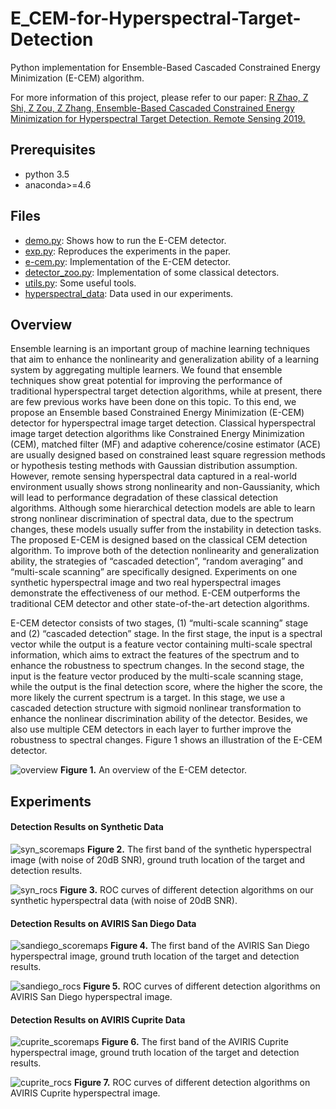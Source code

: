 # E_CEM-for-Hyperspectral-Target-Detection
Python implementation for Ensemble-Based Cascaded Constrained Energy Minimization (E-CEM) algorithm.

For more information of this project, please refer to our paper: [R Zhao, Z Shi, Z Zou, Z Zhang, Ensemble-Based Cascaded Constrained Energy Minimization for Hyperspectral Target Detection. Remote Sensing 2019.](https://www.mdpi.com/472682)


## Prerequisites

- python 3.5
- anaconda>=4.6


## Files

- [demo.py](demo.py): Shows how to run the E-CEM detector.
- [exp.py](exp.py): Reproduces the experiments in the paper.
- [e-cem.py](e-cem.py): Implementation of the E-CEM detector.
- [detector_zoo.py](detector_zoo.py): Implementation of some classical detectors.
- [utils.py](utils.py): Some useful tools.
- [hyperspectral_data](hyperspectral_data.py): Data used in our experiments.


## Overview

Ensemble learning is an important group of machine learning techniques that aim to enhance the nonlinearity and generalization ability of a learning system by aggregating multiple learners. We found that ensemble techniques show great potential for improving the performance of traditional hyperspectral target detection algorithms, while at present, there are few previous works have been done on this topic. To this end, we propose an Ensemble based Constrained Energy Minimization (E-CEM) detector for hyperspectral image target detection. Classical hyperspectral image target detection algorithms like Constrained Energy Minimization (CEM), matched filter (MF)
and adaptive coherence/cosine estimator (ACE) are usually designed based on constrained least square regression methods or hypothesis testing methods with Gaussian distribution assumption. However, remote sensing hyperspectral data captured in a real-world environment usually shows strong nonlinearity and non-Gaussianity, which will lead to performance degradation of these classical detection algorithms. Although some hierarchical detection models are able to learn strong nonlinear discrimination of spectral data, due to the spectrum changes, these models usually suffer from the instability in detection tasks. The proposed E-CEM is designed based on the classical CEM detection algorithm. To improve both of the detection nonlinearity and generalization ability, the strategies of “cascaded detection”, “random averaging” and “multi-scale scanning” are specifically designed. Experiments on one synthetic hyperspectral image and two real hyperspectral images demonstrate the effectiveness of our method. E-CEM outperforms the traditional CEM detector and other state-of-the-art detection algorithms.

E-CEM detector consists of two stages, (1) “multi-scale scanning” stage and (2) “cascaded detection” stage. In the first stage, the input is a spectral vector while the output is a feature vector containing multi-scale spectral information, which aims to extract the features of the spectrum and to enhance the robustness to spectrum changes. In the second stage, the input is the feature vector produced by the multi-scale scanning stage, while the output is the final detection score, where the higher the score, the more likely the current spectrum is a target. In this stage, we use a cascaded detection structure with sigmoid nonlinear transformation to enhance the nonlinear discrimination ability of the detector. Besides, we also use multiple CEM detectors in each layer to further improve
the robustness to spectral changes. Figure 1 shows an illustration of the E-CEM detector.

![overview](imgs/overview.png) **Figure 1.** An overview of the E-CEM detector. </div>


## Experiments

#### Detection Results on Synthetic Data

![syn_scoremaps](imgs/syn_scoremaps.png) **Figure 2.** The first band of the synthetic hyperspectral image (with noise
of 20dB SNR), ground truth location of the target and detection results. </div>

![syn_rocs](imgs/syn_rocs.png) **Figure 3.** ROC curves of different detection algorithms on our synthetic hyperspectral data (with noise
of 20dB SNR). </div>

#### Detection Results on AVIRIS San Diego Data

![sandiego_scoremaps](imgs/sandiego_scoremaps.png) **Figure 4.** The first band of the AVIRIS San Diego hyperspectral image, ground truth location of the target and detection results. </div>

![sandiego_rocs](imgs/sandiego_rocs.png) **Figure 5.** ROC curves of different detection algorithms on AVIRIS San Diego hyperspectral image. </div>

#### Detection Results on AVIRIS Cuprite Data

![cuprite_scoremaps](imgs/cuprite_scoremaps.png) **Figure 6.** The first band of the AVIRIS Cuprite hyperspectral image, ground truth location of the target and detection results. </div>

![cuprite_rocs](imgs/cuprite_rocs.png) **Figure 7.** ROC curves of different detection algorithms on AVIRIS Cuprite hyperspectral image. </div>

